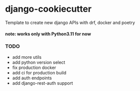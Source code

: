# django-cookiecutter
Template to create new django APIs with drf, docker and poetry
#### note: works only with Python3.11 for now

### TODO
- add more utils
- add python version select
- fix production docker
- add ci for production build
- add auth endpoints
- add django-rest-auth support
